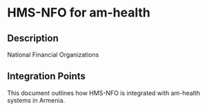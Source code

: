 # HMS-NFO for am-health

## Description

National Financial Organizations

## Integration Points

This document outlines how HMS-NFO is integrated with am-health systems in Armenia.

